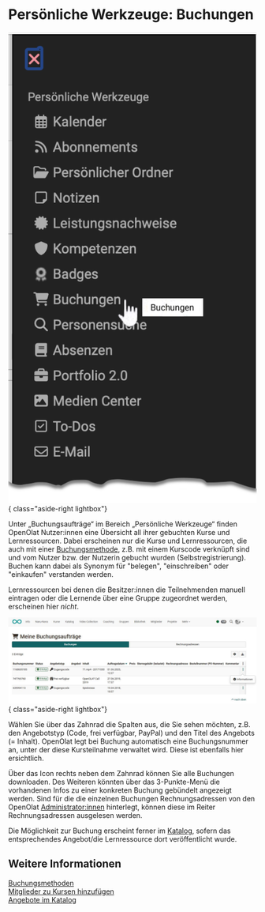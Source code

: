 # Persönliche Werkzeuge: Buchungen

![pers_menu_bookings_v1_de.png](assets/pers_menu_bookings_v1_de.png){ class="aside-right lightbox"}

Unter „Buchungsaufträge“ im Bereich „Persönliche Werkzeuge“ finden OpenOlat Nutzer:innen eine Übersicht all ihrer gebuchten Kurse und Lernressourcen. Dabei erscheinen nur die Kurse und Lernressourcen, die auch mit einer [Buchungsmethode](../learningresources/Access_configuration.de.md), z.B. mit einem Kurscode verknüpft sind und vom Nutzer bzw. der Nutzerin gebucht wurden (Selbstregistrierung). Buchen kann dabei als Synonym für "belegen", "einschreiben" oder "einkaufen" verstanden werden.

Lernressourcen bei denen die Besitzer:innen die Teilnehmenden manuell eintragen oder die Lernende über eine Gruppe zugeordnet werden, erscheinen hier *nicht*. 

![Meine Buchungsaufträge](assets/Meine_Buchungsauftraege.jpg){ class="aside-right lightbox"}

 Wählen Sie über das Zahnrad die Spalten aus, die Sie sehen möchten, z.B. den Angebotstyp (Code, frei verfügbar, PayPal) und den Titel des Angebots (= Inhalt). OpenOlat legt bei Buchung automatisch eine Buchungsnummer an, unter der diese Kursteilnahme verwaltet wird. Diese ist ebenfalls hier ersichtlich.

Über das Icon rechts neben dem Zahnrad können Sie alle Buchungen downloaden. Des Weiteren könnten über das 3-Punkte-Menü die vorhandenen Infos zu einer konkreten Buchung gebündelt angezeigt werden.
Sind für die die einzelnen Buchungen Rechnungsadressen von den OpenOlat [Administrator:innen](../../../manual_admin/docs/administration/Modules_Organisations.de.md) hinterlegt, können diese im Reiter Rechnungsadressen ausgelesen werden. 

Die Möglichkeit zur Buchung erscheint ferner im [Katalog](../area_modules/catalog2.0_angebote.de.md##wie-wird-ein-angebot-erstellt), sofern das entsprechendes Angebot/die Lernressource dort veröffentlicht wurde.



## Weitere Informationen

[Buchungsmethoden](../learningresources/Access_configuration.de.md#status-der-veroffentlichung)<br>
[Mitglieder zu Kursen hinzufügen](../learningresources/Members_management.de.md#mitglieder-hinzufugen)<br>
[Angebote im Katalog](../area_modules/catalog2.0_angebote.de.md##wie-wird-ein-angebot-erstellt)<br>


